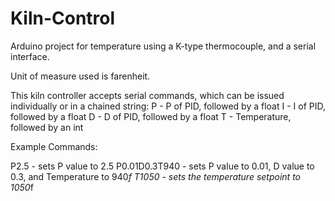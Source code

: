 # Kiln-Control
Arduino project for temperature using a K-type thermocouple, and a serial interface.

Unit of measure used is farenheit.

This kiln controller accepts serial commands, which can be issued individually or in a chained string:
P - P of PID, followed by a float
I - I of PID, followed by a float
D - D of PID, followed by a float
T - Temperature, followed by an int

Example Commands: 

P2.5 - sets P value to 2.5
P0.01D0.3T940 - sets P value to 0.01, D value to 0.3, and Temperature to 940*f
T1050 - sets the temperature setpoint to 1050*f
